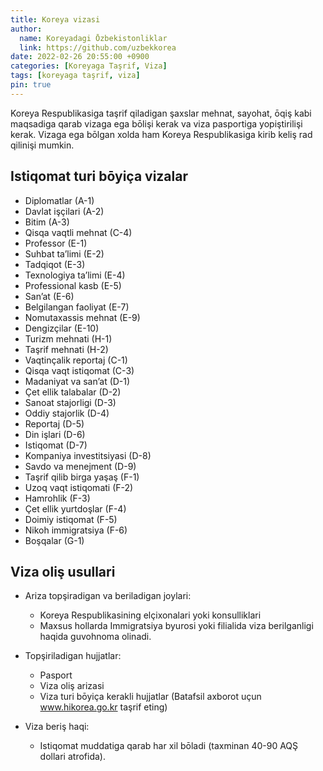 ```yaml
---
title: Koreya vizasi
author:
  name: Koreyadagi Ōzbekistonliklar
  link: https://github.com/uzbekkorea
date: 2022-02-26 20:55:00 +0900
categories: [Koreyaga Taşrif, Viza]
tags: [koreyaga taşrif, viza]
pin: true
---
```


Koreya Respublikasiga taşrif qiladigan şaxslar mehnat, sayohat, ōqiş kabi maqsadiga qarab vizaga ega bōlişi kerak va viza pasportiga yopiştirilişi kerak. Vizaga ega bōlgan xolda ham Koreya Respublikasiga kirib keliş rad qilinişi mumkin.

## Istiqomat turi bōyiça vizalar
- Diplomatlar (A-1)
- Davlat işçilari (A-2)
- Bitim (A-3)
- Qisqa vaqtli mehnat (C-4)
- Professor (E-1)
- Suhbat ta’limi (E-2)
- Tadqiqot (E-3)
- Texnologiya ta’limi (E-4)
- Professional kasb (E-5)
- San’at (E-6)
- Belgilangan faoliyat (E-7)
- Nomutaxassis mehnat (E-9)
- Dengizçilar (E-10)
- Turizm mehnati (H-1)
- Taşrif mehnati (H-2)
- Vaqtinçalik reportaj (C-1)
- Qisqa vaqt istiqomat (C-3)
- Madaniyat va san’at (D-1)
- Çet ellik talabalar (D-2)
- Sanoat stajorligi (D-3)
- Oddiy stajorlik (D-4)
- Reportaj (D-5)
- Din işlari (D-6)
- Istiqomat (D-7)
- Kompaniya investitsiyasi (D-8)
- Savdo va menejment (D-9)
- Taşrif qilib birga yaşaş (F-1)
- Uzoq vaqt istiqomati (F-2)
- Hamrohlik (F-3)
- Çet ellik yurtdoşlar (F-4)
- Doimiy istiqomat (F-5)
- Nikoh immigratsiya (F-6)
- Boşqalar (G-1)

## Viza oliş usullari
- Ariza topşiradigan va beriladigan joylari: 
  - Koreya Respublikasining elçixonalari yoki konsulliklari
  - Maxsus hollarda Immigratsiya byurosi yoki filialida viza berilganligi haqida guvohnoma olinadi.

- Topşiriladigan hujjatlar: 
  - Pasport
  - Viza oliş arizasi
  - Viza turi bōyiça kerakli hujjatlar (Batafsil axborot uçun www.hikorea.go.kr taşrif eting)

- Viza beriş haqi: 
  - Istiqomat muddatiga qarab har xil bōladi (taxminan 40-90 AQŞ dollari atrofida).